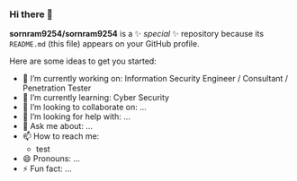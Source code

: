 ### Hi there 👋

**sornram9254/sornram9254** is a ✨ _special_ ✨ repository because its `README.md` (this file) appears on your GitHub profile.

Here are some ideas to get you started:

- 🔭 I’m currently working on: Information Security Engineer / Consultant / Penetration Tester
- 🌱 I’m currently learning: Cyber Security
- 👯 I’m looking to collaborate on: ...
- 🤔 I’m looking for help with: ...
- 💬 Ask me about: ...
- 📫 How to reach me:
    - test
- 😄 Pronouns: ...
- ⚡ Fun fact: ...

